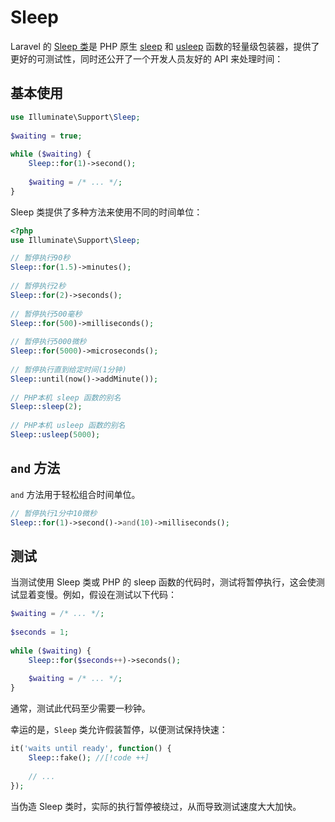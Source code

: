 # Sleep

<!-- markdownlint-disable MD013 -->
Laravel 的 [Sleep 类](https://laravel.com/docs/master/helpers#sleep)是 PHP 原生 [sleep](https://www.php.net/manual/en/function.sleep) 和 [usleep](https://www.php.net/manual/en/function.usleep) 函数的轻量级包装器，提供了更好的可测试性，同时还公开了一个开发人员友好的 API 来处理时间：
<!-- markdownlint-enable MD013 -->

## 基本使用

```php
use Illuminate\Support\Sleep;
 
$waiting = true;
 
while ($waiting) {
    Sleep::for(1)->second();
 
    $waiting = /* ... */;
}
```

Sleep 类提供了多种方法来使用不同的时间单位：

```php
<?php
use Illuminate\Support\Sleep;

// 暂停执行90秒
Sleep::for(1.5)->minutes();
 
// 暂停执行2秒
Sleep::for(2)->seconds();
 
// 暂停执行500毫秒
Sleep::for(500)->milliseconds();
 
// 暂停执行5000微秒
Sleep::for(5000)->microseconds();
 
// 暂停执行直到给定时间(1分钟)
Sleep::until(now()->addMinute());
 
// PHP本机 sleep 函数的别名
Sleep::sleep(2);
 
// PHP本机 usleep 函数的别名
Sleep::usleep(5000);
```

## `and` 方法

`and` 方法用于轻松组合时间单位。

```php
// 暂停执行1分中10微秒
Sleep::for(1)->second()->and(10)->milliseconds();
```

## 测试

当测试使用 Sleep 类或 PHP 的 sleep 函数的代码时，测试将暂停执行，这会使测试显着变慢。例如，假设在测试以下代码：

```php
$waiting = /* ... */;
 
$seconds = 1;
 
while ($waiting) {
    Sleep::for($seconds++)->seconds();
 
    $waiting = /* ... */;
}
```

通常，测试此代码至少需要一秒钟。

幸运的是，`Sleep` 类允许假装暂停，以便测试保持快速：

```php
it('waits until ready', function() {
    Sleep::fake(); //[!code ++]
    
    // ...
});
```
当伪造 Sleep 类时，实际的执行暂停被绕过，从而导致测试速度大大加快。
